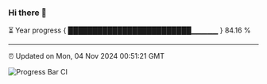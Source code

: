### Hi there 👋

⏳ Year progress { █████████████████████████▁▁▁▁▁ } 84.16 %

---

⏰ Updated on Mon, 04 Nov 2024 00:51:21 GMT

![Progress Bar CI](https://github.com/Shyam-Makwana/GitHub-Actions-Demo/workflows/Progress%20Bar%20CI/badge.svg)
